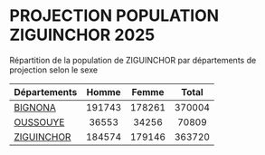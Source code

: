# PROJECTION POPULATION ZIGUINCHOR 2025
	
Répartition de la population de ZIGUINCHOR par départements de projection selon le sexe
	
| Départements  | Homme | Femme | Total |
| --------- |:-----:|:-----:|:-----:|
| [BIGNONA](BIGNONA) | 191743 | 178261 | 370004 |
| [OUSSOUYE](OUSSOUYE) | 36553 | 34256 | 70809 |
| [ZIGUINCHOR](ZIGUINCHOR) | 184574 | 179146 | 363720 |
